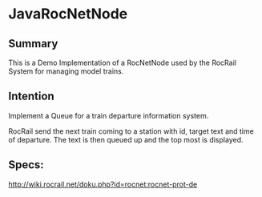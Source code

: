 # JavaRocNetNode

## Summary

This is a Demo Implementation of a RocNetNode used by the RocRail System for managing model trains.

## Intention

Implement a Queue for a train departure information system.

RocRail send the next train coming to a station with id, target text and time of departure. 
The text is then queued up and the top most is displayed. 

## Specs:

http://wiki.rocrail.net/doku.php?id=rocnet:rocnet-prot-de

